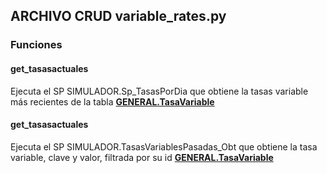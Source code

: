 ## ARCHIVO CRUD variable_rates.py

### Funciones
#### get_tasasactuales

Ejecuta el SP SIMULADOR.Sp_TasasPorDia que obtiene la tasas variable más recientes de la tabla  <a href="../../../../../sistema/direccion/direccion/#generalproductodetalle"> 
    <strong>GENERAL.TasaVariable</strong>
  </a>
#### get_tasasactuales

Ejecuta el SP SIMULADOR.TasasVariablesPasadas_Obt que obtiene la tasa variable, clave y valor,  filtrada por su id  <a href="../../../../../sistema/direccion/direccion/#generalproductodetalle"> 
    <strong>GENERAL.TasaVariable</strong>
  </a>